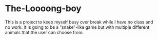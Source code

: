 # The-Loooong-boy
This is a project to keep myself busy over break while I have no class and no work. It is going to be a "snake"-like game but with multiple different animals that the user can choose from.
